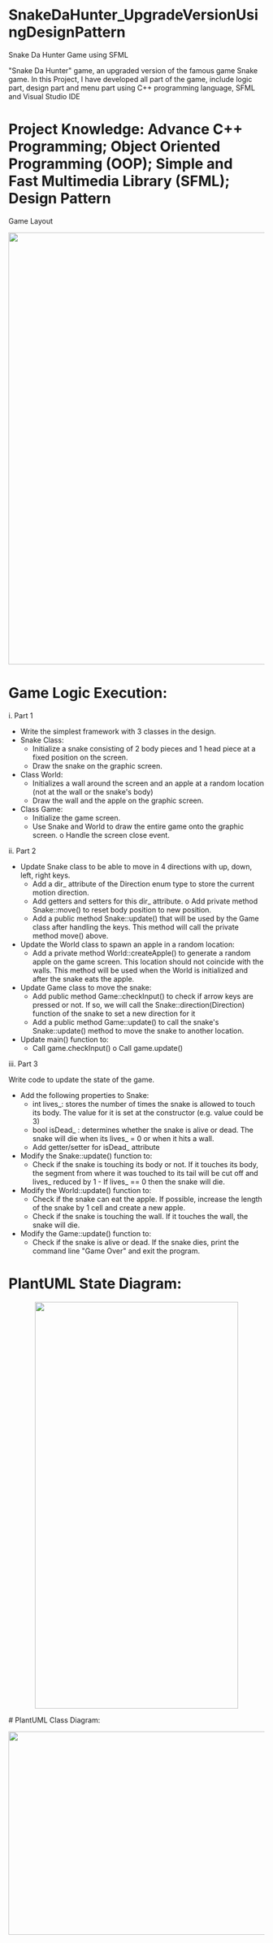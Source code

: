 # SnakeDaHunter_UpgradeVersionUsingDesignPattern

Snake Da Hunter Game using SFML

"Snake Da Hunter" game, an upgraded version of the famous game Snake game.
In this Project, I have developed all part of the game, include logic part, design part and menu part using C++ programming language, SFML and Visual Studio IDE


# Project Knowledge: Advance C++ Programming; Object Oriented Programming (OOP); Simple and Fast Multimedia Library (SFML); Design Pattern

Game Layout
<p align="center">
   <img width="800" height="850" src="https://github.com/congminh1809/SnakeDaHunter_UpgradeVersionUsingDesignPattern/blob/master/SFML-2.5.1/Demo.gif">
</p>

# Game Logic Execution:

i. Part 1

- Write the simplest framework with 3 classes in the design.
- Snake Class:
   + Initialize a snake consisting of 2 body pieces and 1 head piece at a fixed position on the screen.
   + Draw the snake on the graphic screen.
- Class World:
   + Initializes a wall around the screen and an apple at a random location (not at the wall or the snake's body)
   + Draw the wall and the apple on the graphic screen.
- Class Game:
   + Initialize the game screen.
   + Use Snake and World to draw the entire game onto the graphic screen. o Handle the screen close event.

ii. Part 2

- Update Snake class to be able to move in 4 directions with up, down, left, right keys.
   + Add a dir_ attribute of the Direction enum type to store the current motion direction.
   + Add getters and setters for this dir_ attribute. o Add private method Snake::move() to reset body position to new position.
   + Add a public method Snake::update() that will be used by the Game class after handling the keys. This method will call the private method move() above.
- Update the World class to spawn an apple in a random location:
   + Add a private method World::createApple() to generate a random apple on the game screen. This location should not coincide with the walls. This method will be used when the World is initialized and after the snake eats the apple.
- Update Game class to move the snake:
   + Add public method Game::checkInput() to check if arrow keys are pressed or not. If so, we will call the Snake::direction(Direction) function of the snake to set a new direction for it
   + Add a public method Game::update() to call the snake's Snake::update() method to move the snake to another location.
- Update main() function to:
   + Call game.checkInput() o Call game.update()

iii. Part 3

Write code to update the state of the game.
- Add the following properties to Snake:
   + int lives_: stores the number of times the snake is allowed to touch its body. The value for it is set at the constructor (e.g. value could be 3)
   + bool isDead_ : determines whether the snake is alive or dead. The snake will die when its lives_ = 0 or when it hits a wall.
   + Add getter/setter for isDead_ attribute
- Modify the Snake::update() function to:
   + Check if the snake is touching its body or not. If it touches its body, the segment from where it was touched to its tail will be cut off and lives_ reduced by 1 - If lives_ == 0 then the snake will die.
- Modify the World::update() function to:
   + Check if the snake can eat the apple. If possible, increase the length of the snake by 1 cell and create a new apple.
   + Check if the snake is touching the wall. If it touches the wall, the snake will die.
- Modify the Game::update() function to:
   + Check if the snake is alive or dead. If the snake dies, print the command line "Game Over" and exit the program.
# PlantUML State Diagram:
<p align="center">
   <img width="400" height="800" src="https://github.com/congminh1809/SnakeDaHunter_UpgradeVersionUsingDesignPattern/blob/master/SFML-2.5.1/68747470733a2f2f7777772e706c616e74746578742e636f6d2f6170692f706c616e74756d6c2f696d672f544c44545179386d353774466878572d324f46327a62684f6942326543416754544f43585647587.png">
</p>
# PlantUML Class Diagram:
<p align="center">
   <img width="800" height="400" src="https://github.com/congminh1809/SnakeDaHunter_UpgradeVersionUsingDesignPattern/blob/master/SFML-2.5.1/68747470733a2f2f7777772e706c616e74746578742e636f6d2f6170692f706c616e74756d6c2f696d672f6a5046314a69436d3338526c554766424e35515755753839524f3839384a3473434f5234515.png">
</p>
